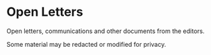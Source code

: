 # Open Letters
Open letters, communications and other documents from the editors.

Some material may be redacted or modified for privacy.
